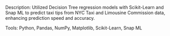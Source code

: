 Description: Utilized Decision Tree regression models with Scikit-Learn and Snap ML to predict taxi tips from NYC Taxi and 
Limousine Commission data, enhancing prediction speed and accuracy.

Tools: Python, Pandas, NumPy, Matplotlib, Scikit-Learn, Snap ML
